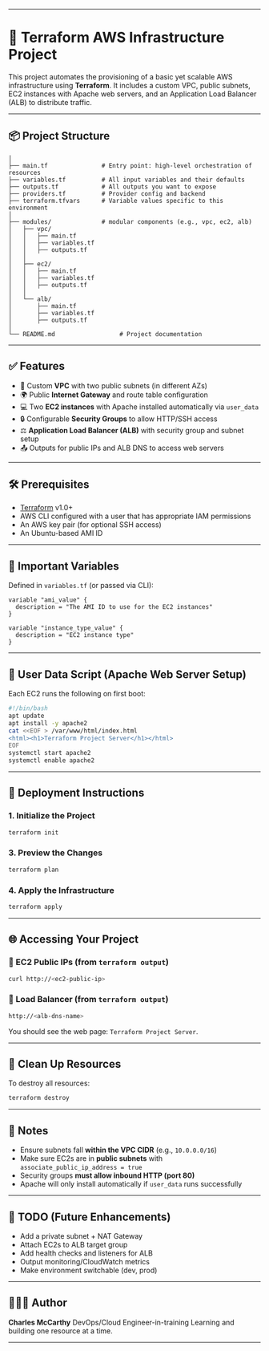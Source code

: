
---

# 🚀 Terraform AWS Infrastructure Project

This project automates the provisioning of a basic yet scalable AWS infrastructure using **Terraform**. It includes a custom VPC, public subnets, EC2 instances with Apache web servers, and an Application Load Balancer (ALB) to distribute traffic.

---

## 📦 Project Structure

```
│
├── main.tf               # Entry point: high-level orchestration of resources
├── variables.tf          # All input variables and their defaults
├── outputs.tf            # All outputs you want to expose
├── providers.tf          # Provider config and backend 
├── terraform.tfvars      # Variable values specific to this environment
│
├── modules/              # modular components (e.g., vpc, ec2, alb)
│   ├── vpc/
│   │   ├── main.tf
│   │   ├── variables.tf
│   │   ├── outputs.tf
│   │
│   ├── ec2/
│   │   ├── main.tf
│   │   ├── variables.tf
│   │   ├── outputs.tf
│   │
│   └── alb/
│       ├── main.tf
│       ├── variables.tf
│       ├── outputs.tf
│
└── README.md                  # Project documentation 
```

---

## ✅ Features

* 🔧 Custom **VPC** with two public subnets (in different AZs)
* 🌍 Public **Internet Gateway** and route table configuration
* 💻 Two **EC2 instances** with Apache installed automatically via `user_data`
* 🔒 Configurable **Security Groups** to allow HTTP/SSH access
* ⚖️ **Application Load Balancer (ALB)** with security group and subnet setup
* 📤 Outputs for public IPs and ALB DNS to access web servers

---

## 🛠 Prerequisites

* [Terraform](https://developer.hashicorp.com/terraform/downloads) v1.0+
* AWS CLI configured with a user that has appropriate IAM permissions
* An AWS key pair (for optional SSH access)
* An Ubuntu-based AMI ID

---

## 🔑 Important Variables

Defined in `variables.tf` (or passed via CLI):

```hcl
variable "ami_value" {
  description = "The AMI ID to use for the EC2 instances"
}

variable "instance_type_value" {
  description = "EC2 instance type"
}
```

---

## 📜 User Data Script (Apache Web Server Setup)

Each EC2 runs the following on first boot:

```bash
#!/bin/bash
apt update
apt install -y apache2
cat <<EOF > /var/www/html/index.html
<html><h1>Terraform Project Server</h1></html>
EOF
systemctl start apache2
systemctl enable apache2
```

---

## 🚀 Deployment Instructions

### 1. Initialize the Project

```bash
terraform init
```

### 3. Preview the Changes

```bash
terraform plan
```

### 4. Apply the Infrastructure

```bash
terraform apply
```

---

## 🌐 Accessing Your Project

### 🔹 EC2 Public IPs (from `terraform output`)

```bash
curl http://<ec2-public-ip>
```

### 🔹 Load Balancer (from `terraform output`)

```bash
http://<alb-dns-name>
```

You should see the web page: `Terraform Project Server`.

---

## 🧹 Clean Up Resources

To destroy all resources:

```bash
terraform destroy
```

---

## 🧠 Notes

* Ensure subnets fall **within the VPC CIDR** (e.g., `10.0.0.0/16`)
* Make sure EC2s are in **public subnets** with `associate_public_ip_address = true`
* Security groups **must allow inbound HTTP (port 80)**
* Apache will only install automatically if `user_data` runs successfully

---

## 📌 TODO (Future Enhancements)

* Add a private subnet + NAT Gateway
* Attach EC2s to ALB target group
* Add health checks and listeners for ALB
* Output monitoring/CloudWatch metrics
* Make environment switchable (dev, prod)

---

## 👨🏽‍💻 Author

**Charles McCarthy**
DevOps/Cloud Engineer-in-training
Learning and building one resource at a time.

---

